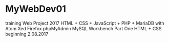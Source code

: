 # MyWebDev01
training Web Project 2017
HTML + CSS + JavaScript + PHP + MariaDB
with Atom Xed Firefox phpMyAdmin MySQL Workbench
Part One HTML + CSS
beginning 2.08.2017
